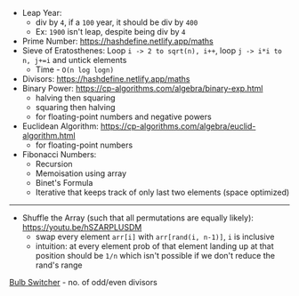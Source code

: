 - Leap Year:
  - div by `4`, if a `100` year, it should be div by `400`
  - Ex: `1900` isn't leap, despite being div by `4`
- Prime Number: https://hashdefine.netlify.app/maths
- Sieve of Eratosthenes: Loop `i -> 2 to sqrt(n), i++`, loop `j -> i*i to n, j+=i` and untick elements
  - Time - `O(n log logn)`
- Divisors: https://hashdefine.netlify.app/maths
- Binary Power: https://cp-algorithms.com/algebra/binary-exp.html
  - halving then squaring
  - squaring then halving
  - for floating-point numbers and negative powers  
- Euclidean Algorithm: https://cp-algorithms.com/algebra/euclid-algorithm.html
  - for floating-point numbers
- Fibonacci Numbers:
  - Recursion
  - Memoisation using array
  - Binet's Formula
  - Iterative that keeps track of only last two elements (space optimized)

---
- Shuffle the Array (such that all permutations are equally likely): https://youtu.be/hSZARPLUSDM
  - swap every element `arr[i]` with `arr[rand(i, n-1)]`, `i` is inclusive
  - intuition: at every element prob of that element landing up at that position should be `1/n` which isn't possible if we don't reduce the rand's range

[Bulb Switcher](https://leetcode.com/problems/bulb-switcher/) - no. of odd/even divisors
